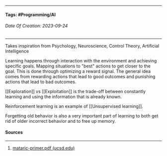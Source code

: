 __________________________________________________________________________
#### **Tags:** #Programming/AI
###### *Date Of Creation: 2023-09-24*
__________________________________________________________________________

Takes inspiration from Psychology, Neuroscience, Control Theory, Artificial Intelligence 

Learning happens through interaction with the environment and achieving specific goals. Mapping situations to "best" actions to get closer to the goal. This is done through optimizing a reward signal. The general idea comes from rewarding actions that lead to good outcomes and punishing actions that lead to bad outcomes.

[[Exploration]] vs [[Exploitation]] is the trade-off between constantly learning and using the information that is already known.

Reinforcement learning is an example of [[Unsupervised learning]].

Forgetting old behavior is also a very important part of learning to both get rid of older incorrect behavior and to free up memory.

#### Sources
__________________________________________________________________________
1. [mataric-primer.pdf (ucsd.edu)](https://pages.ucsd.edu/~ehutchins/cogs8/mataric-primer.pdf)